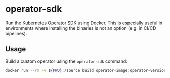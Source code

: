 # operator-sdk
Run the [Kubernetes Operator SDK](https://github.com/operator-framework/operator-sdk) using Docker. This is especially useful in environments where 
installing the binaries is not an option (e.g. in CI/CD pipelines).

## Usage
Build a custom operator using the `operator-sdk` command:

```bash
docker run --rm -v ${PWD}:/source build operator-image:operator-version
```
